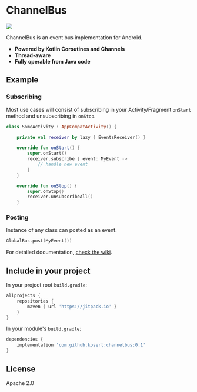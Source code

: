 # ChannelBus
[![](https://jitpack.io/v/Kosert/ChannelBus.svg)](https://jitpack.io/#Kosert/ChannelBus)

ChannelBus is an event bus implementation for Android. 
- **Powered by Kotlin Coroutines and Channels**
- **Thread-aware**
- **Fully operable from Java code**

## Example

### Subscribing
Most use cases will consist of subscribing in your Activity/Fragment `onStart` method and unsubscribing in `onStop`.
```kotlin
class SomeActivity : AppCompatActivity() {

    private val receiver by lazy { EventsReceiver() }

    override fun onStart() {
        super.onStart()
        receiver.subscribe { event: MyEvent ->
            // handle new event
        }
    }

    override fun onStop() {
        super.onStop()
        receiver.unsubscribeAll()
    }
```
### Posting
Instance of any class can posted as an event.
```kotlin
GlobalBus.post(MyEvent())
```

For detailed documentation, [check the wiki](https://github.com/Kosert/ChannelBus/wiki).


## Include in your project

In your project root `build.gradle`:
```gradle
allprojects {
    repositories {
        maven { url 'https://jitpack.io' }
    }
}
```

In your module's `build.gradle`:
```gradle
dependencies {
    implementation 'com.github.kosert:channelbus:0.1'
}
```


## License
Apache 2.0
